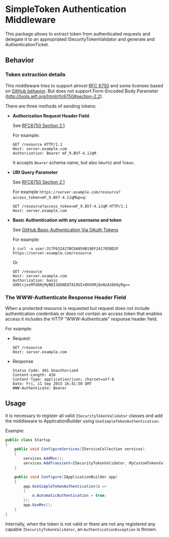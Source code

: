 # SimpleToken Authentication Middleware

This package allows to extract token from authenticated requests and delegate it to an appropriated ISecurityTokenValidator and generate and AuthenticationTicket.

## Behavior

### Token extraction details

This middleware tries to support almost [RFC 6750](http://tools.ietf.org/html/rfc6750) and some licenses based on [GitHub behavior](https://developer.github.com/v3/oauth/#use-the-access-token-to-access-the-api). But does not support Form-Encoded Body Parameter (http://tools.ietf.org/html/rfc6750#section-2.2).

There are three methods of sending tokens:

* **Authorization Request Header Field**. 

    See [RFC6750 Section 2.1](https://tools.ietf.org/html/rfc6750#section-2.1)

    For example:

	```
    GET /resource HTTP/1.1
    Host: server.example.com
    Authorization: Bearer mF_9.B5f-4.1JqM
	```

	It accepts `Bearer` schema name, but also `OAuth2` and `Token`.

* **URI Query Parameter**

    See [RFC6750 Section 2.1](https://tools.ietf.org/html/rfc6750#section-2.3)

	For example `https://server.example.com/resource?access_token=mF_9.B5f-4.1JqM&p=q`:

	```
	GET /resource?access_token=mF_9.B5f-4.1JqM HTTP/1.1
    Host: server.example.com
	```

* **Basic Authentication with any username and token**

    See [GitHub Basic Authentication Via OAuth Tokens](https://developer.github.com/v3/auth/#via-oauth-tokens)

    For example:

	```
	$ curl -u user:317F632427BCDA059B19EF241705BD2F https://server.example.com/resource
	```

	Or 

	```
    GET /resource
	Host: server.example.com
    Authorization: basic dXNlcjozMTdGNjMyNDI3QkNEQTA1OUIxOUVGMjQxNzA1QkQyRg==
	```

### The WWW-Authenticate Response Header Field

When a protected resource is requested but request does not include authentication credentials or does not contain an access token that enables access it includes the HTTP "WWW-Authenticate" response header field.

For example:

* Request:

    ```
    GET /resource
    Host: server.example.com
	```

* Response    
    
    ```
    Status Code: 401 Unauthorized
    Content-Length: 436
    Content-Type: application/json; charset=utf-8
    Date: Fri, 11 Sep 2015 16:41:50 GMT
    WWW-Authenticate: Bearer
    ```

## Usage 

It is necessary to register all valid `ISecurityTokenValidator` classes and add the middleware to ApplicationBuilder using `UseSimpleTokenAuthentication`.

Example:

```csharp
public class Startup
{
	public void ConfigureServices(IServiceCollection services)
	{
		services.AddMvc();
		services.AddTransient<ISecurityTokenValidator, MyCustomTokenValidator>();
	}

    public void Configure(IApplicationBuilder app)
	{
		app.UseSimpleTokenAuthentication(o =>
		{
			o.AutomaticAuthentication = true;
		});
		app.UseMvc();
	}
}
```

Internally, when the token is not valid or there are not any registered any capable `ISecurityTokenValidator`, an `AuthenticationException` is thrown.